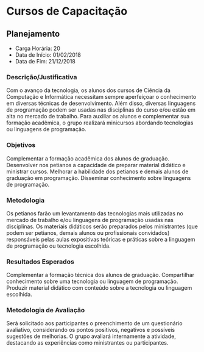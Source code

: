Cursos de Capacitação
=====================

Planejamento
------------

* Carga Horária: 20
* Data de Início: 01/02/2018
* Data de Fim: 21/12/2018

### Descrição/Justificativa
Com o avanço da tecnologia, os alunos  dos cursos de Ciência da Computação e
Informática necessitam sempre aperfeiçoar o conhecimento em diversas técnicas
de desenvolvimento. Além disso, diversas  linguagens de programação podem ser
usadas nas disciplinas do curso e/ou estão em alta no mercado de trabalho. Para
auxiliar os alunos e complementar  sua formação acadêmica, o grupo realizará
minicursos abordando tecnologias ou linguagens de programação.

### Objetivos
Complementar a formação acadêmica dos  alunos de graduação. Desenvolver nos
petianos  a  capacidade  de  preparar material  didático  e  ministrar  cursos.
Melhorar  a  habilidade   dos  petianos  e  demais  alunos   de  graduação  em
programação. Disseminar conhecimento sobre linguagens de programação.

### Metodologia
Os petianos  farão um levantamento  das tecnologias mais utilizadas  no mercado
de  trabalho  e/ou  linguagens  de  programação  usadas  nas  disciplinas.  Os
materiais  didáticos  serão  preparados  pelos  ministrantes  (que  podem  ser
petianos, demais  alunos ou profissionais convidados)  responsáveis pelas aulas
expositivas  teóricas  e  práticas  sobre  a  linguagem  de  programação  ou
tecnologia escolhida.

### Resultados Esperados
Complementar  a  formação técnica  dos  alunos  de graduação.  Compartilhar
conhecimento  sobre  uma  tecnologia  ou linguagem  de  programação.  Produzir
material didático com conteúdo sobre a tecnologia ou linguagem escolhida.

### Metodologia de Avaliação
Será  solicitado   aos  participantes  o  preenchimento   de  um  questionário
avaliativo, considerando os pontos  positivos, negativos e possíveis sugestões
de  melhorias.  O  grupo  avaliará  internamente  a  atividade,  destacando  as
experiências como ministrantes ou participantes.
